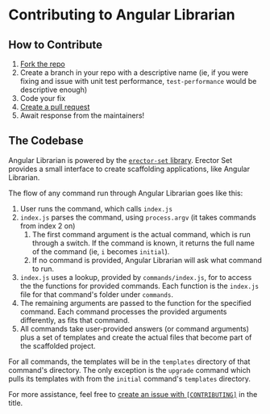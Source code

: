 # Contributing to Angular Librarian

## How to Contribute

1. [Fork the repo](https://github.com/gonzofish/angular-librarian/fork)
2. Create a branch in your repo with a descriptive name (ie, if you were fixing
    and issue with unit test performance, `test-performance` would be
    descriptive enough)
3. Code your fix
4. [Create a pull request](https://github.com/gonzofish/angular-librarian/compare)
5. Await response from the maintainers!

## The Codebase

Angular Librarian is powered by the
[`erector-set` library](https://github.com/gonzofish/erector-set). Erector Set
provides a small interface to create scaffolding applications, like Angular
Librarian.

The flow of any command run through Angular Librarian goes like this:

1. User runs the command, which calls `index.js`
2. `index.js` parses the command, using `process.argv` (it takes commands from index
    2 on)
    1. The first command argument is the actual command, which is run through
        a switch. If the command is known, it returns the full name of the
        command (ie, `i` becomes `initial`).
    2. If no command is provided, Angular Librarian will ask what command to
        run.
3. `index.js` uses a lookup, provided by `commands/index.js`, for to access the
    the functions for provided commands. Each function is the `index.js` file
    for that command's folder under `commands`.
4. The remaining arguments are passed to the function for the specified
    command. Each command processes the provided arguments differently, as fits
    that command.
5. All commands take user-provided answers (or command arguments) plus a set of
    templates and create the actual files that become part of the scaffolded
    project.

For all commands, the templates will be in the `templates` directory of that
command's directory. The only exception is the `upgrade` command which pulls
its templates with from the `initial` command's `templates` directory.

For more assistance, feel free to [create an issue with
`[CONTRIBUTING]`](https://github.com/gonzofish/angular-librarian/issues/new?title=[CONTRIBUTING]%20) in the title.
